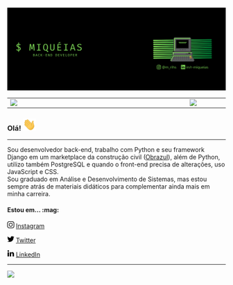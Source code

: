 ![capa github](https://github.com/MiqueiasRihs/MiqueiasRihs/blob/master/images/capa_github.png)  


<center>
  <table>
    <tr>
        <td><img width="400px" align="left" src="https://github-readme-stats.vercel.app/api/top-langs/?username=MiqueiasRihs&hide=html&layout=compact&theme=buefy" /></td>
        <td><img width="495px" align="left" src="https://github-readme-stats.vercel.app/api?username=MiqueiasRihs&theme=buefy"/></td>
    </tr>   
  </table>
</center>  

### Olá! <img src="https://github.com/MiqueiasRihs/MiqueiasRihs/blob/master/images/Hi_github.gif" width="30px">

---

Sou desenvolvedor back-end, trabalho com Python e seu framework Django em um marketplace da construção civil ([Obrazul](https://www.obrazul.com.br/)), além de Python, utilizo também PostgreSQL e quando o front-end precisa de alterações, uso JavaScript e CSS. <br> Sou graduado em Análise e Desenvolvimento de Sistemas, mas estou sempre atrás de materiais didáticos para complementar ainda mais em minha carreira.  


<h4>Estou em... :mag:</h4>  

<a href="https://www.instagram.com/m_rihs/"><img src="https://github.com/MiqueiasRihs/MiqueiasRihs/blob/master/images/instagram_github.png" width="16"></img></a> [Instagram](https://www.instagram.com/m_rihs/)

<a href="https://twitter.com/seila_rr"><img src="https://github.com/MiqueiasRihs/MiqueiasRihs/blob/master/images/twitter_github.png" width="16"></img></a> [Twitter](https://twitter.com/seila_rr)  

<a href="https://www.linkedin.com/in/r-miqueias/"><img src="https://github.com/MiqueiasRihs/MiqueiasRihs/blob/master/images/linkedin_github.png" width="16"></img></a> [LinkedIn](https://www.linkedin.com/in/r-miqueias/)  

---  

![](https://komarev.com/ghpvc/?username=MiqueiasRihs&color=blue&style=flat)
